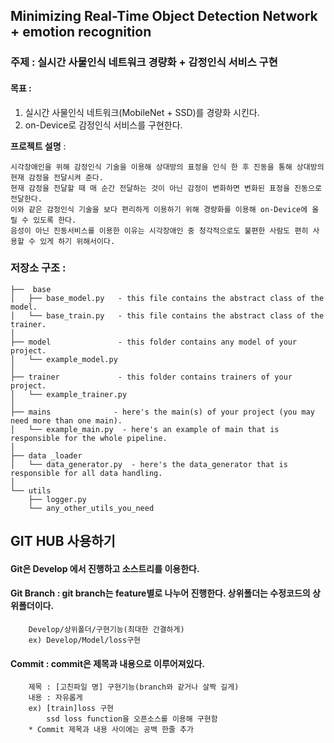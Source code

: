 ## Minimizing Real-Time Object Detection Network + emotion recognition
### 주제 : 실시간 사물인식 네트워크 경량화 + 감정인식 서비스 구현

#### 목표 :
1. 실시간 사물인식 네트워크(MobileNet + SSD)를 경량화 시킨다.
2. on-Device로 감정인식 서비스를 구현한다.

**프로젝트 설명** :
```
시각장애인을 위해 감정인식 기술을 이용해 상대방의 표정을 인식 한 후 진동을 통해 상대방의 현재 감정을 전달시켜 준다.
현재 감정을 전달할 때 매 순간 전달하는 것이 아닌 감정이 변화하면 변화된 표정을 진동으로 전달한다.
이와 같은 감정인식 기술을 보다 편리하게 이용하기 위해 경량화를 이용해 on-Device에 올릴 수 있도록 한다.
음성이 아닌 진동서비스를 이용한 이유는 시각장애인 중 청각적으로도 불편한 사람도 편히 사용할 수 있게 하기 위해서이다.
```

### 저장소 구조 :
```
├──  base
│   ├── base_model.py   - this file contains the abstract class of the model.
│   └── base_train.py   - this file contains the abstract class of the trainer.
│
├── model               - this folder contains any model of your project.
│   └── example_model.py
│
├── trainer             - this folder contains trainers of your project.
│   └── example_trainer.py
│
├── mains              - here's the main(s) of your project (you may need more than one main).
│   └── example_main.py  - here's an example of main that is responsible for the whole pipeline.
│
├── data _loader
│   └── data_generator.py  - here's the data_generator that is responsible for all data handling.
│
└── utils
	├── logger.py
	└── any_other_utils_you_need

```


## GIT HUB 사용하기
#### Git은 Develop 에서 진행하고 소스트리를 이용한다.
#### Git Branch : git branch는 feature별로 나누어 진행한다. 상위폴더는 수정코드의 상위폴더이다.
		Develop/상위폴더/구현기능(최대한 간결하게)
		ex) Develop/Model/loss구현
#### Commit : commit은 제목과 내용으로 이루어져있다.
		제목 : [고친파일 명] 구현기능(branch와 같거나 살짝 길게)
		내용 : 자유롭게
		ex) [train]loss 구현
			ssd loss function을 오픈소스를 이용해 구현함
		* Commit 제목과 내용 사이에는 공백 한줄 추가


